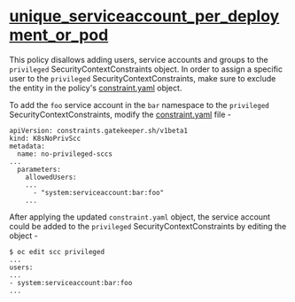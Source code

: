 # [unique_serviceaccount_per_deployment_or_pod](./disallow-privileged-scc-usage) 

This policy disallows adding users, service accounts and groups to the `privileged` SecurityContextConstraints object. In order to assign a specific user to the `privileged` SecurityContextConstraints, make sure to exclude the entity in the policy's [constraint.yaml](./disallow-privileged-scc-usage/constraint.yaml) object.

To add the `foo` service account in the `bar` namespace to the `privileged` SecurityContextConstraints, modify the [constraint.yaml](./disallow-privileged-scc-usage/constraint.yaml) file -

```
apiVersion: constraints.gatekeeper.sh/v1beta1
kind: K8sNoPrivScc
metadata:
  name: no-privileged-sccs
...
  parameters:
    allowedUsers:
    ...
      - "system:serviceaccount:bar:foo"
    ...
```

After applying the updated `constraint.yaml` object, the service account could be added to the `privileged` SecurityContextConstraints by editing the object -
```
$ oc edit scc privileged
...
users:
...
- system:serviceaccount:bar:foo
...
```